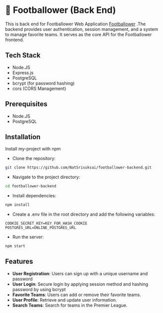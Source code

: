 
# 📝 Footballower (Back End)
This is back end for Footballower Web Application [Footballower](https://github.com/NatSrisuksai/Footballower-Web-Application) .The backend provides user authentication, session management, and a system to manage favorite teams. It serves as the core API for the Footballower frontend.




## Tech Stack

- Node.JS
- Express.js
- PostgreSQL
- bcrypt (for password hashing)
- cors (CORS Management)

## Prerequisites

- Node.JS
- PostgreSQL
## Installation

Install my-project with npm


- Clone the repository:
```bash
git clone https://github.com/NatSrisuksai/footballower-backend.git
```

- Navigate to the project directory:
```bash
cd footballower-backend
```

- Install dependencies:
```bash
npm install
```

- Create a .env file in the root directory and add the following variables:

```env
COOKIE_SECRET_KEY=KEY_FOR_HASH_COOKIE
POSTGRES_URL=ONLINE_POSTGRES_URL
```

- Run the server:
```bash
npm start
```
## Features

- **User Registration**: Users can sign up with a unique username and password
- **User Login**: Secure login by applying session method and hashing password by using bcrypt
- **Favorite Teams**: Users can add or remove their favorite teams.
- **User Profile**: Retrieve and update user information.
- **Search Teams**: Search for teams in the Premier League.

